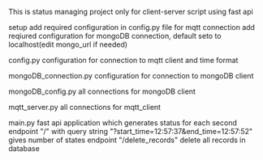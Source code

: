 This is status managing project only for  client-server script using fast api

setup
  add required configuration in config.py file for mqtt connection
  add reqiured configuration for mongoDB connection, default seto to localhost(edit mongo_url if needed)

config.py
  configuration for connection to mqtt client and time format

mongoDB_connection.py
  configuration for connection to mongoDB client

mongoDB_config.py
  all connections for mongoDB client

mqtt_server.py
  all connections for mqtt_client

main.py
  fast api application which generates status for each second
  endpoint "/" with query string "?start_time=12:57:37&end_time=12:57:52" gives number of states
  endpoint "/delete_records" delete all records in database
